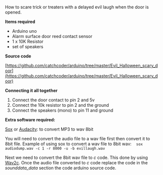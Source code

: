 How to scare trick or treaters with a delayed evil laugh when the door is opened. 

**Items required**
 
* Arduino uno 
* Alarm surface door reed contact sensor 
* 1 x 10K Resistor 
* set of speakers 

**Source code**

[https://github.com/catchcoder/arduino/tree/master/Evil_Halloween_scary_door](https://github.com/catchcoder/arduino/tree/master/Evil_Halloween_scary_door)

**Connecting it all together**

 1. Connect the door contact to pin 2 and 5v 
 2. Connect the 10k resistor to pin 2 and the ground 
 3. Connect the speakers (mono) to pin 11 and ground 

**Extra software required:** 

[Sox](http://sox.sourceforge.net) or [Audacity](http://audacity.sourceforge.net/): to convert MP3 to wav 8bit 

You will need to convert the audio file to a wav file first then convert it to 8bit file. Example of using sox to convert a wav file to 8bit wav:    `sox audiodump.wav -c 1 -r 8000 -u -b evillaugh.wav` 

Next we need to convert the 8bit wav file to *c* code. This done by using [Wav2c](https://github.com/olleolleolle/wav2c). Once the audio file converted to *c* code replace the code in the *sounddata_data* section the code arduino source code.

